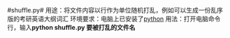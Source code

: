 #shuffle.py#
用途：将文件内容以行作为单位随机打乱，例如可以生成一份乱序版的考研英语大纲词汇
环境要求：电脑上已安装了[python](https://www.python.org)
用法：打开电脑命令行，输入**python shuffle.py 要被打乱的文件名** 